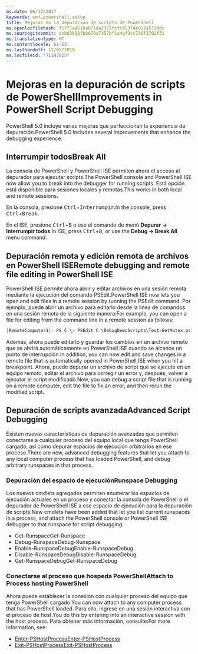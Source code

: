 ```yaml
---
ms.date: 06/12/2017
keywords: wmf,powershell,setup
title: Mejoras en la depuración de scripts de PowerShell
ms.openlocfilehash: f1771a451ba671da2371fcfc95374e6131573ddc
ms.sourcegitcommit: debd2b38fb8070a7357bf1a4bf9cc736f3702f31
ms.translationtype: HT
ms.contentlocale: es-ES
ms.lasthandoff: 12/05/2019
ms.locfileid: "71147815"
---
```

# <a name="improvements-in-powershell-script-debugging"></a><span data-ttu-id="f2af7-103">Mejoras en la depuración de scripts de PowerShell</span><span class="sxs-lookup"><span data-stu-id="f2af7-103">Improvements in PowerShell Script Debugging</span></span>

<span data-ttu-id="f2af7-104">PowerShell 5.0 incluye varias mejoras que perfeccionan la experiencia de depuración.</span><span class="sxs-lookup"><span data-stu-id="f2af7-104">PowerShell 5.0 includes several improvements that enhance the debugging experience.</span></span>

## <a name="break-all"></a><span data-ttu-id="f2af7-105">Interrumpir todos</span><span class="sxs-lookup"><span data-stu-id="f2af7-105">Break All</span></span>

<span data-ttu-id="f2af7-106">La consola de PowerShell y PowerShell ISE permiten ahora el acceso al depurador para ejecutar scripts.</span><span class="sxs-lookup"><span data-stu-id="f2af7-106">The PowerShell console and PowerShell ISE now allow you to break into the debugger for running scripts.</span></span> <span data-ttu-id="f2af7-107">Está opción está disponible para sesiones locales y remotas.</span><span class="sxs-lookup"><span data-stu-id="f2af7-107">This works in both local and remote sessions.</span></span>

<span data-ttu-id="f2af7-108">En la consola, presione <kbd>Ctrl</kbd>+<kbd>Interrumpir</kbd>.</span><span class="sxs-lookup"><span data-stu-id="f2af7-108">In the console, press <kbd>Ctrl</kbd>+<kbd>Break</kbd>.</span></span>

<span data-ttu-id="f2af7-109">En el ISE, presione <kbd>Ctrl</kbd>+<kbd>B</kbd> o use el comando de menú **Depurar -> Interrumpir todos**.</span><span class="sxs-lookup"><span data-stu-id="f2af7-109">In ISE, press <kbd>Ctrl</kbd>+<kbd>B</kbd>, or use the **Debug -> Break All** menu command.</span></span>

## <a name="remote-debugging-and-remote-file-editing-in-powershell-ise"></a><span data-ttu-id="f2af7-110">Depuración remota y edición remota de archivos en PowerShell ISE</span><span class="sxs-lookup"><span data-stu-id="f2af7-110">Remote debugging and remote file editing in PowerShell ISE</span></span>

<span data-ttu-id="f2af7-111">PowerShell ISE permite ahora abrir y editar archivos en una sesión remota mediante la ejecución del comando PSEdit.</span><span class="sxs-lookup"><span data-stu-id="f2af7-111">PowerShell ISE now lets you open and edit files in a remote session by running the PSEdit command.</span></span>
<span data-ttu-id="f2af7-112">Por ejemplo, puede abrir un archivo para editarlo desde la línea de comandos en una sesión remota de la siguiente manera:</span><span class="sxs-lookup"><span data-stu-id="f2af7-112">For example, you can open a file for editing from the command line in a remote session as follows:</span></span>

```powershell
[RemoteComputer1]: PS C:\> PSEdit C:\DebugDemoScripts\Test-GetMutex.ps1
```

<span data-ttu-id="f2af7-113">Además, ahora puede editarlo y guardar los cambios en un archivo remoto que se abrirá automáticamente en PowerShell ISE cuando se alcance un punto de interrupción.</span><span class="sxs-lookup"><span data-stu-id="f2af7-113">In addition, you can now edit and save changes in a remote file that is automatically opened in PowerShell ISE when you hit a breakpoint.</span></span> <span data-ttu-id="f2af7-114">Ahora, puede depurar un archivo de script que se ejecute en un equipo remoto, editar el archivo para corregir un error y, después, volver a ejecutar el script modificado.</span><span class="sxs-lookup"><span data-stu-id="f2af7-114">Now, you can debug a script file that is running on a remote computer, edit the file to fix an error, and then rerun the modified script.</span></span>

## <a name="advanced-script-debugging"></a><span data-ttu-id="f2af7-115">Depuración de scripts avanzada</span><span class="sxs-lookup"><span data-stu-id="f2af7-115">Advanced Script Debugging</span></span>

<span data-ttu-id="f2af7-116">Existen nuevas características de depuración avanzadas que permiten conectarse a cualquier proceso del equipo local que tenga PowerShell cargado, así como depurar espacios de ejecución arbitrarios en ese proceso.</span><span class="sxs-lookup"><span data-stu-id="f2af7-116">There are new, advanced debugging features that let you attach to any local computer process that has loaded PowerShell, and debug arbitrary runspaces in that process.</span></span>

### <a name="runspace-debugging"></a><span data-ttu-id="f2af7-117">Depuración del espacio de ejecución</span><span class="sxs-lookup"><span data-stu-id="f2af7-117">Runspace Debugging</span></span>

<span data-ttu-id="f2af7-118">Los nuevos cmdlets agregados permiten enumerar los espacios de ejecución actuales en un proceso y conectar la consola de PowerShell o el depurador de PowerShell ISE a ese espacio de ejecución para la depuración de scripts:</span><span class="sxs-lookup"><span data-stu-id="f2af7-118">New cmdlets have been added that let you list current runspaces in a process, and attach the PowerShell console or PowerShell ISE debugger to that runspace for script debugging:</span></span>

- <span data-ttu-id="f2af7-119">Get-Runspace</span><span class="sxs-lookup"><span data-stu-id="f2af7-119">Get-Runspace</span></span>
- <span data-ttu-id="f2af7-120">Debug-Runspace</span><span class="sxs-lookup"><span data-stu-id="f2af7-120">Debug-Runspace</span></span>
- <span data-ttu-id="f2af7-121">Enable-RunspaceDebug</span><span class="sxs-lookup"><span data-stu-id="f2af7-121">Enable-RunspaceDebug</span></span>
- <span data-ttu-id="f2af7-122">Disable-RunspaceDebug</span><span class="sxs-lookup"><span data-stu-id="f2af7-122">Disable-RunspaceDebug</span></span>
- <span data-ttu-id="f2af7-123">Get-RunspaceDebug</span><span class="sxs-lookup"><span data-stu-id="f2af7-123">Get-RunspaceDebug</span></span>

### <a name="attach-to-process-hosting-powershell"></a><span data-ttu-id="f2af7-124">Conectarse al proceso que hospeda PowerShell</span><span class="sxs-lookup"><span data-stu-id="f2af7-124">Attach to Process hosting PowerShell</span></span>

<span data-ttu-id="f2af7-125">Ahora puede establecer la conexión con cualquier proceso del equipo que tenga PowerShell cargado.</span><span class="sxs-lookup"><span data-stu-id="f2af7-125">You can now attach to any computer process that has PowerShell loaded.</span></span> <span data-ttu-id="f2af7-126">Para ello, ingrese en una sesión interactiva con el proceso de host.</span><span class="sxs-lookup"><span data-stu-id="f2af7-126">You do this by entering into an interactive session with the host process.</span></span> <span data-ttu-id="f2af7-127">Para obtener más información, consulte:</span><span class="sxs-lookup"><span data-stu-id="f2af7-127">For more information, see:</span></span>

- [<span data-ttu-id="f2af7-128">Enter-PSHostProcess</span><span class="sxs-lookup"><span data-stu-id="f2af7-128">Enter-PSHostProcess</span></span>](/powershell/module/Microsoft.PowerShell.Core/Enter-PSHostProcess)
- [<span data-ttu-id="f2af7-129">Exit-PSHostProcess</span><span class="sxs-lookup"><span data-stu-id="f2af7-129">Exit-PSHostProcess</span></span>](/powershell/module/Microsoft.PowerShell.Core/Exit-PSHostProcess)
